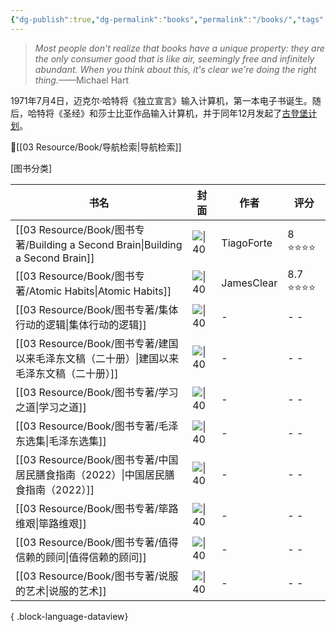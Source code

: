 ```yaml
---
{"dg-publish":true,"dg-permalink":"books","permalink":"/books/","tags":["books"]}
---
```




> *Most people don't realize that books have a unique property: they are the only consumer good that is like air, seemingly free and infinitely abundant. When you think about this, it's clear we're doing the right thing.*——Michael Hart

1971年7月4日，迈克尔·哈特将《独立宣言》输入计算机，第一本电子书诞生。随后，哈特将《圣经》和莎士比亚作品输入计算机，并于同年12月发起了[古登堡计划](https://www.gutenberg.org/)。


🔎[[03 Resource/Book/导航检索\|导航检索]]

[图书分类]

| 书名                                                                            | 封面                                                                     | 作者         | 评分       |
| ----------------------------------------------------------------------------- | ---------------------------------------------------------------------- | ---------- | -------- |
| [[03 Resource/Book/图书专著/Building a Second Brain\|Building a Second Brain]] | ![\|40](https://img3.doubanio.com/view/subject/l/public/s34114492.jpg) | TiagoForte | 8 ⭐⭐⭐⭐   |
| [[03 Resource/Book/图书专著/Atomic Habits\|Atomic Habits]]                     | ![\|40](https://img9.doubanio.com/view/subject/l/public/s29900086.jpg) | JamesClear | 8.7 ⭐⭐⭐⭐ |
| [[03 Resource/Book/图书专著/集体行动的逻辑\|集体行动的逻辑]]                                 | ![\|40](\-)                                                            | \-         | \- \-    |
| [[03 Resource/Book/图书专著/建国以来毛泽东文稿（二十册）\|建国以来毛泽东文稿（二十册）]]                   | ![\|40](\-)                                                            | \-         | \- \-    |
| [[03 Resource/Book/图书专著/学习之道\|学习之道]]                                       | ![\|40](\-)                                                            | \-         | \- \-    |
| [[03 Resource/Book/图书专著/毛泽东选集\|毛泽东选集]]                                     | ![\|40](\-)                                                            | \-         | \- \-    |
| [[03 Resource/Book/图书专著/中国居民膳食指南（2022）\|中国居民膳食指南（2022）]]                   | ![\|40](\-)                                                            | \-         | \- \-    |
| [[03 Resource/Book/图书专著/筚路维艰\|筚路维艰]]                                       | ![\|40](\-)                                                            | \-         | \- \-    |
| [[03 Resource/Book/图书专著/值得信赖的顾问\|值得信赖的顾问]]                                 | ![\|40](\-)                                                            | \-         | \- \-    |
| [[03 Resource/Book/图书专著/说服的艺术\|说服的艺术]]                                     | ![\|40](\-)                                                            | \-         | \- \-    |

{ .block-language-dataview}
